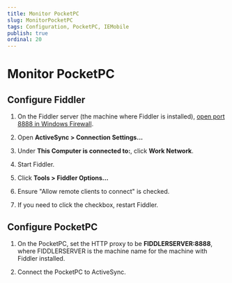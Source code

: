 ```yaml
---
title: Monitor PocketPC
slug: MonitorPocketPC
tags: Configuration, PocketPC, IEMobile
publish: true
ordinal: 20
---
```


Monitor PocketPC
================

Configure Fiddler
-----------------

1. On the Fiddler server (the machine where Fiddler is installed), [open port 8888 in Windows Firewall][1].

2. Open **ActiveSync > Connection Settings...** 

3. Under **This Computer is connected to:**, click **Work Network**.

4. Start Fiddler.

5. Click **Tools > Fiddler Options...**

6. Ensure "Allow remote clients to connect" is checked. 

7. If you need to click the checkbox, restart Fiddler.

Configure PocketPC
------------------

1. On the PocketPC, set the HTTP proxy to be **FIDDLERSERVER:8888**, where FIDDLERSERVER is the machine name for the machine with Fiddler installed.

2. Connect the PocketPC to ActiveSync.

[1]: http://windows.microsoft.com/en-us/windows7/open-a-port-in-windows-firewall
